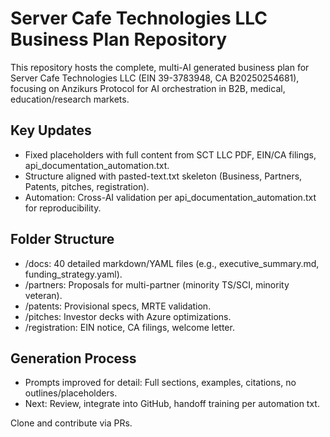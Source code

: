 # Server Cafe Technologies LLC Business Plan Repository

This repository hosts the complete, multi-AI generated business plan for Server Cafe Technologies LLC (EIN 39-3783948, CA B20250254681), focusing on Anzikurs Protocol for AI orchestration in B2B, medical, education/research markets.

## Key Updates
- Fixed placeholders with full content from SCT LLC PDF, EIN/CA filings, api_documentation_automation.txt.
- Structure aligned with pasted-text.txt skeleton (Business, Partners, Patents, pitches, registration).
- Automation: Cross-AI validation per api_documentation_automation.txt for reproducibility.

## Folder Structure
- /docs: 40 detailed markdown/YAML files (e.g., executive_summary.md, funding_strategy.yaml).
- /partners: Proposals for multi-partner (minority TS/SCI, minority veteran).
- /patents: Provisional specs, MRTE validation.
- /pitches: Investor decks with Azure optimizations.
- /registration: EIN notice, CA filings, welcome letter.

## Generation Process
- Prompts improved for detail: Full sections, examples, citations, no outlines/placeholders.
- Next: Review, integrate into GitHub, handoff training per automation txt.

Clone and contribute via PRs.
